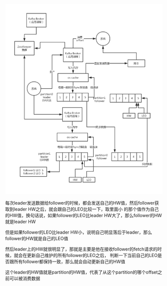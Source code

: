 
![](022_2、kafka高吞吐低延迟（零拷贝）%20(9).png)

每次leader发送数据给follower的时候，都会发送自己的HW值，然后follower获取到leader HW之后，就会跟自己的LEO比较一下，取里面小
的那个值作为自己的HW值，换句话说，如果follower的LEO比leader HW大了，那么follower的HW就是leader HW

但是如果follower的LEO比leader HW小，说明自己明显落后于leader，那么follower的HW就是自己的LEO值

然后leader上的HW就很明显了，那就是主要是他在接收follower的fetch请求的时候，就会在更新自己维护的所有follower的LEO之后，
判断一下当前自己的LEO是否跟所有follower都保持一致，那么就会自动更新自己的HW值

这个leader的HW值就是partition的HW值，代表了从这个partition的哪个offset之前可以被消费数据

